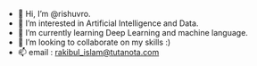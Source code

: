 - 👋 Hi, I’m @rishuvro.
- 👀 I’m interested in Artificial Intelligence and Data.
- 🌱 I’m currently learning Deep Learning and machine language.
- 💞️ I’m looking to collaborate on my skills :)
- 📫 email : rakibul_islam@tutanota.com
<!---
rishuvro/rishuvro is a ✨ special ✨ repository because its `README.md` (this file) appears on your GitHub profile.
You can click the Preview link to take a look at your changes.
--->
